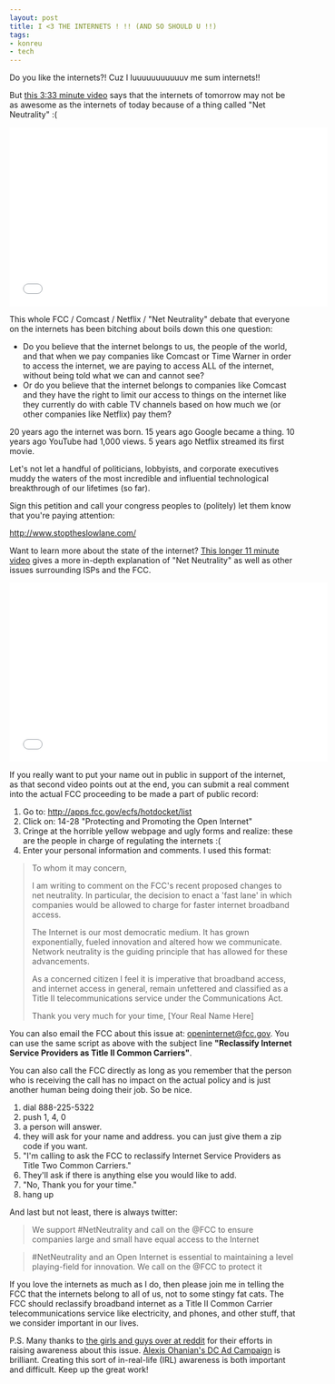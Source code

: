 ```yaml
---
layout: post
title: I <3 THE INTERNETS ! !! (AND SO SHOULD U !!)
tags:
- konreu
- tech
---
```

<p>Do you like the internets?! Cuz I luuuuuuuuuuuv me sum internets!!</p>

<p>But <a href="https://www.youtube.com/watch?v=wtt2aSV8wdw">this 3:33 minute video</a> says that the internets of tomorrow may not be as awesome as the internets of today because of a thing called "Net Neutrality"  :(</p>

<p>
<iframe width="560" height="315" src="//www.youtube.com/embed/wtt2aSV8wdw" frameborder="0" allowfullscreen></iframe>
</p>

<p>This whole FCC / Comcast / Netflix / "Net Neutrality" debate that everyone on the internets has been bitching about boils down this one question:</p>

<ul>

<li>Do you believe that the internet belongs to us, the people of the world, and that when we pay companies like Comcast or Time Warner in order to access the internet, we are paying to access ALL of the internet, without being told what we can and cannot see?</li>

<li>Or do you believe that the internet belongs to companies like Comcast and they have the right to limit our access to things on the internet like they currently do with cable TV channels based on how much we (or other companies like Netflix) pay them?</li>

</ul>

<p>20 years ago the internet was born. 15 years ago Google became a thing. 10 years ago YouTube had 1,000 views. 5 years ago Netflix streamed its first movie.</p>

<p>Let's not let a handful of politicians, lobbyists, and corporate executives muddy the waters of the most incredible and influential technological breakthrough of our lifetimes (so far).</p>

<p>Sign this petition and call your congress peoples to (politely) let them know that you're paying attention:</p>

<p><a href="http://www.stoptheslowlane.com/">http://www.stoptheslowlane.com/</a></p>

<p>Want to learn more about the state of the internet? <a href="https://www.youtube.com/watch?v=NAxMyTwmu_M">This longer 11 minute video</a> gives a more in-depth explanation of "Net Neutrality" as well as other issues surrounding ISPs and the FCC.</p>

<p>
<iframe width="560" height="315" src="//www.youtube.com/embed/NAxMyTwmu_M" frameborder="0" allowfullscreen></iframe>
</p>

<p>If you really want to put your name out in public in support of the internet, as that second video points out at the end, you can submit a real comment into the actual FCC proceeding to be made a part of public record:</p>

<ol>
<li>Go to: <a href="http://apps.fcc.gov/ecfs/hotdocket/list">http://apps.fcc.gov/ecfs/hotdocket/list</a></li>
<li>Click on: 14-28 "Protecting and Promoting the Open Internet"</li>
<li>Cringe at the horrible yellow webpage and ugly forms and realize: these are the people in charge of regulating the internets  :(</li>
<li>Enter your personal information and comments. I used this format:</li>
</ol>

<blockquote>
To whom it may concern,

I am writing to comment on the FCC's recent proposed changes to net neutrality. In particular, the decision to enact a 'fast lane' in which companies would be allowed to charge for faster internet broadband access.

The Internet is our most democratic medium.  It has grown exponentially, fueled innovation and altered how we communicate.  Network neutrality is the guiding principle that has allowed for these advancements.

As a concerned citizen I feel it is imperative that broadband access, and internet access in general, remain unfettered and classified as a Title II telecommunications service under the Communications Act.

Thank you very much for your time,
[Your Real Name Here]
</blockquote>

<p>
You can also email the FCC about this issue at:  <a href="mailto:openinternet@fcc.gov">openinternet@fcc.gov</a>. You can use the same script as above with the subject line <b>"Reclassify Internet Service Providers as Title II Common Carriers"</b>.
</p>

<p>
You can also call the FCC directly as long as you remember that the person who is receiving the call has no impact on the actual policy and is just another human being doing their job. So be nice.
</p>
<ol>
<li>dial 888-225-5322</li>
<li>push 1, 4, 0</li>
<li>a person will answer.</li>
<li>they will ask for your name and address. you can just give them a zip code if you want.</li>
<li>"I'm calling to ask the FCC to reclassify Internet Service Providers as Title Two Common Carriers."</li>
<li>They'll ask if there is anything else you would like to add.</li>
<li>"No, Thank you for your time."</li>
<li>hang up</li>
</ol>

<p>And last but not least, there is always twitter:</p>

<blockquote>
We support #NetNeutrality and call on the @FCC to ensure companies large and small have equal access to the Internet
</blockquote>

<blockquote>
#NetNeutrality and an Open Internet is essential to maintaining a level playing-field for innovation. We call on the @FCC to protect it
</blockquote>

<p>
If you love the internets as much as I do, then please join me in telling the FCC that the internets belong to all of us, not to some stingy fat cats. The FCC should reclassify broadband internet as a Title II Common Carrier telecommunications service like electricity, and phones, and other stuff, that we consider important in our lives.
</p>

<p>
P.S. Many thanks to <a href="http://www.redditblog.com/2014/05/only-you-can-protect-net-neutrality_13.html">the girls and guys over at reddit</a> for their efforts in raising awareness about this issue. <a href="http://www.theverge.com/2014/5/13/5711012/net-neutrality-protest-posters-go-up-across-washington-ahead-of-fcc-vote">Alexis Ohanian's DC Ad Campaign</a> is brilliant. Creating this sort of in-real-life (IRL) awareness is both important and difficult. Keep up the great work!
</p>
